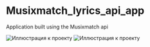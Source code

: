 # Musixmatch_lyrics_api_app
Application built using the Musixmatch api

![Иллюстрация к проекту](https://drive.google.com/uc?export=download&id=0B0YnaV77PE5TUjZtWFlZLXhubk0) 
![Иллюстрация к проекту](https://drive.google.com/uc?export=download&id=0B0YnaV77PE5TM2dOVUd2QjBoVXM)
